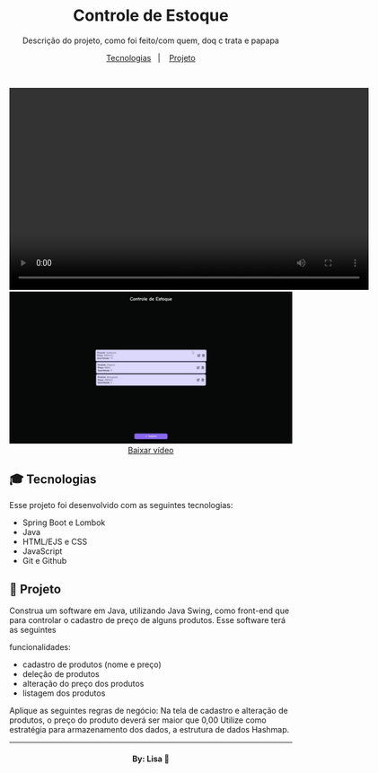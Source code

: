<h1 align="center"> Controle de Estoque </h1>

<p align="center">
Descrição do projeto, como foi feito/com quem, doq c trata e papapa<br/>
</p>

<p align="center">
  <a href="#-tecnologias">Tecnologias</a>&nbsp;&nbsp;&nbsp;|&nbsp;&nbsp;&nbsp;
  <a href="#-projeto">Projeto</a>
</p>

<br>

<p align="center">
  <!-- Exibe o vídeo -->
  <video width="640" height="360" controls>
    <source src="software.mp4" type="video/mp4">
  </video>
  
  <!-- Link para download do vídeo -->
  <br>
  <img src="software.jpg"></img>
  <a href="https://github.com/Isaluh/controleEstoqueAtividadeAvaliativa/blob/main/software.mp4?download" download="software.mp4">
    Baixar vídeo
  </a>
</p>

## 🎓 Tecnologias

Esse projeto foi desenvolvido com as seguintes tecnologias:

- Spring Boot e Lombok
- Java
- HTML/EJS e CSS
- JavaScript
- Git e Github

## 📔 Projeto

Construa um software em Java, utilizando Java Swing, como front-end que para controlar o cadastro de preço de alguns produtos. Esse software terá as seguintes

funcionalidades:
- cadastro de produtos (nome e preço)
- deleção de produtos
- alteração do preço dos produtos
- listagem dos produtos


Aplique as seguintes regras de negócio:
Na tela de cadastro e alteração de produtos, o preço do produto deverá ser maior que 0,00
Utilize como estratégia para armazenamento dos dados, a estrutura de dados Hashmap. 



---

<h4 align="center">By: Lisa  🤍</h4>